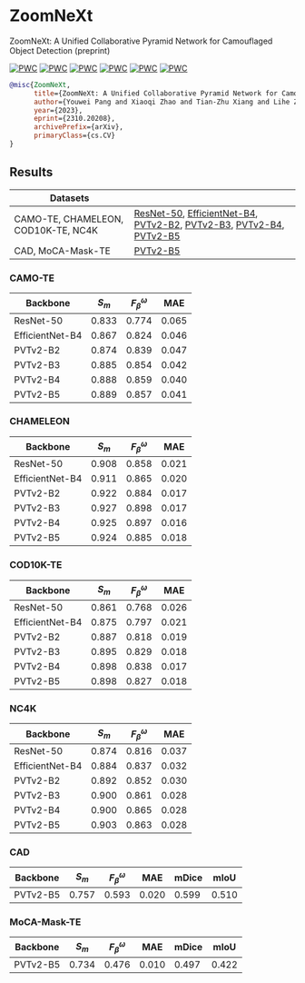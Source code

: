 # ZoomNeXt

ZoomNeXt: A Unified Collaborative Pyramid Network for Camouflaged Object Detection (preprint)

[![PWC](https://img.shields.io/endpoint.svg?url=https://paperswithcode.com/badge/zoomnext-a-unified-collaborative-pyramid/camouflaged-object-segmentation-on-camo)](https://paperswithcode.com/sota/camouflaged-object-segmentation-on-camo?p=zoomnext-a-unified-collaborative-pyramid) [![PWC](https://img.shields.io/endpoint.svg?url=https://paperswithcode.com/badge/zoomnext-a-unified-collaborative-pyramid/camouflaged-object-segmentation-on-chameleon)](https://paperswithcode.com/sota/camouflaged-object-segmentation-on-chameleon?p=zoomnext-a-unified-collaborative-pyramid) [![PWC](https://img.shields.io/endpoint.svg?url=https://paperswithcode.com/badge/zoomnext-a-unified-collaborative-pyramid/camouflaged-object-segmentation-on-cod)](https://paperswithcode.com/sota/camouflaged-object-segmentation-on-cod?p=zoomnext-a-unified-collaborative-pyramid) [![PWC](https://img.shields.io/endpoint.svg?url=https://paperswithcode.com/badge/zoomnext-a-unified-collaborative-pyramid/camouflaged-object-segmentation-on-nc4k)](https://paperswithcode.com/sota/camouflaged-object-segmentation-on-nc4k?p=zoomnext-a-unified-collaborative-pyramid) [![PWC](https://img.shields.io/endpoint.svg?url=https://paperswithcode.com/badge/zoomnext-a-unified-collaborative-pyramid/camouflaged-object-segmentation-on-moca-mask)](https://paperswithcode.com/sota/camouflaged-object-segmentation-on-moca-mask?p=zoomnext-a-unified-collaborative-pyramid) [![PWC](https://img.shields.io/endpoint.svg?url=https://paperswithcode.com/badge/zoomnext-a-unified-collaborative-pyramid/camouflaged-object-segmentation-on)](https://paperswithcode.com/sota/camouflaged-object-segmentation-on?p=zoomnext-a-unified-collaborative-pyramid)

```bibtex
@misc{ZoomNeXt,
      title={ZoomNeXt: A Unified Collaborative Pyramid Network for Camouflaged Object Detection}, 
      author={Youwei Pang and Xiaoqi Zhao and Tian-Zhu Xiang and Lihe Zhang and Huchuan Lu},
      year={2023},
      eprint={2310.20208},
      archivePrefix={arXiv},
      primaryClass={cs.CV}
}
```

## Results

| Datasets                            |                                                                                                                                                                                                                                                                                                                                                                                                                                                                                                                                                                                                                                                          |
| ----------------------------------- | -------------------------------------------------------------------------------------------------------------------------------------------------------------------------------------------------------------------------------------------------------------------------------------------------------------------------------------------------------------------------------------------------------------------------------------------------------------------------------------------------------------------------------------------------------------------------------------------------------------------------------------------------------- |
| CAMO-TE, CHAMELEON, COD10K-TE, NC4K | [ResNet-50](https://github.com/lartpang/ZoomNeXt/releases/download/prediction-v0.1/zoomnext_res50.7z), [EfficientNet-B4](https://github.com/lartpang/ZoomNeXt/releases/download/prediction-v0.1/zoomnext_efficientb4.7z), [PVTv2-B2](https://github.com/lartpang/ZoomNeXt/releases/download/prediction-v0.1/zoomnext_pvtv2b2.7z), [PVTv2-B3](https://github.com/lartpang/ZoomNeXt/releases/download/prediction-v0.1/zoomnext_pvtv2b3.7z), [PVTv2-B4](https://github.com/lartpang/ZoomNeXt/releases/download/prediction-v0.1/zoomnext_pvtv2b4.7z), [PVTv2-B5](https://github.com/lartpang/ZoomNeXt/releases/download/prediction-v0.1/zoomnext_pvtv2b5.7z) |
| CAD, MoCA-Mask-TE                   | [PVTv2-B5](https://github.com/lartpang/ZoomNeXt/releases/download/prediction-v0.1/zoomnext_pvtv2b5_video.7z)                                                                                                                                                                                                                                                                                                                                                                                                                                                                                                                                                                                                     |

### CAMO-TE

| Backbone        | $S_m$ | $F^{\omega}_{\beta}$ | MAE   |
| --------------- | ----- | -------------------- | ----- |
| ResNet-50       | 0.833 | 0.774                | 0.065 |
| EfficientNet-B4 | 0.867 | 0.824                | 0.046 |
| PVTv2-B2        | 0.874 | 0.839                | 0.047 |
| PVTv2-B3        | 0.885 | 0.854                | 0.042 |
| PVTv2-B4        | 0.888 | 0.859                | 0.040 |
| PVTv2-B5        | 0.889 | 0.857                | 0.041 |

### CHAMELEON

| Backbone        | $S_m$ | $F^{\omega}_{\beta}$ | MAE   |
| --------------- | ----- | -------------------- | ----- |
| ResNet-50       | 0.908 | 0.858                | 0.021 |
| EfficientNet-B4 | 0.911 | 0.865                | 0.020 |
| PVTv2-B2        | 0.922 | 0.884                | 0.017 |
| PVTv2-B3        | 0.927 | 0.898                | 0.017 |
| PVTv2-B4        | 0.925 | 0.897                | 0.016 |
| PVTv2-B5        | 0.924 | 0.885                | 0.018 |

### COD10K-TE

| Backbone        | $S_m$ | $F^{\omega}_{\beta}$ | MAE   |
| --------------- | ----- | -------------------- | ----- |
| ResNet-50       | 0.861 | 0.768                | 0.026 |
| EfficientNet-B4 | 0.875 | 0.797                | 0.021 |
| PVTv2-B2        | 0.887 | 0.818                | 0.019 |
| PVTv2-B3        | 0.895 | 0.829                | 0.018 |
| PVTv2-B4        | 0.898 | 0.838                | 0.017 |
| PVTv2-B5        | 0.898 | 0.827                | 0.018 |

### NC4K

| Backbone        | $S_m$ | $F^{\omega}_{\beta}$ | MAE   |
| --------------- | ----- | -------------------- | ----- |
| ResNet-50       | 0.874 | 0.816                | 0.037 |
| EfficientNet-B4 | 0.884 | 0.837                | 0.032 |
| PVTv2-B2        | 0.892 | 0.852                | 0.030 |
| PVTv2-B3        | 0.900 | 0.861                | 0.028 |
| PVTv2-B4        | 0.900 | 0.865                | 0.028 |
| PVTv2-B5        | 0.903 | 0.863                | 0.028 |

### CAD

| Backbone | $S_m$ | $F^{\omega}_{\beta}$ | MAE   | mDice | mIoU  |
| -------- | ----- | -------------------- | ----- | ----- | ----- |
| PVTv2-B5 | 0.757 | 0.593                | 0.020 | 0.599 | 0.510 |

### MoCA-Mask-TE

| Backbone | $S_m$ | $F^{\omega}_{\beta}$ | MAE   | mDice | mIoU  |
| -------- | ----- | -------------------- | ----- | ----- | ----- |
| PVTv2-B5 | 0.734 | 0.476                | 0.010 | 0.497 | 0.422 |

